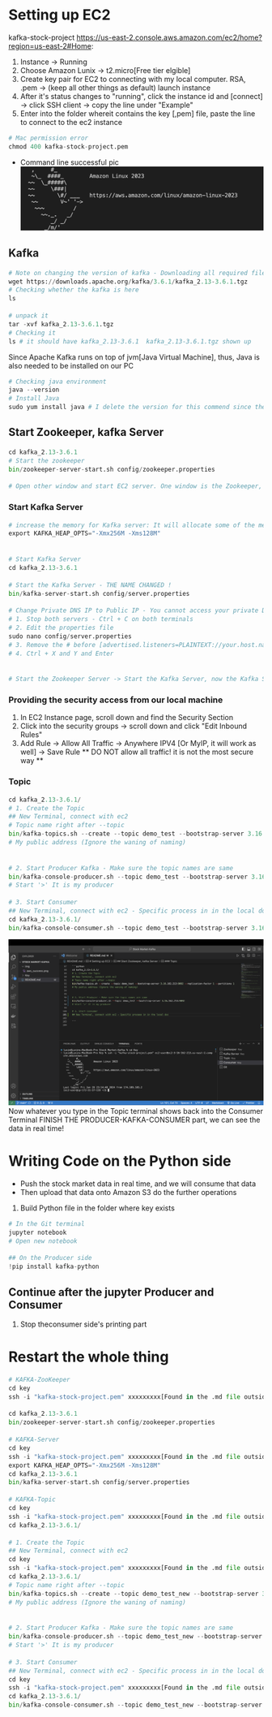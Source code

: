 # Setting up EC2

kafka-stock-project
https://us-east-2.console.aws.amazon.com/ec2/home?region=us-east-2#Home:

1. Instance -> Running
2. Choose Amazon Lunix -> t2.micro[Free tier elgible]
3. Create key pair for EC2 to connecting with my local computer. RSA, .pem -> (keep all other things as default) launch instance
4. After it's status changes to "running", click the instance id and [connect] -> click SSH client -> copy the line under "Example"
5. Enter into the folder whereit contains the key [,pem] file, paste the line to connect to the ec2 instance

```python
# Mac permission error
chmod 400 kafka-stock-project.pem
```

- Command line successful pic
  ![Success Image](/img/aws_success.png)

## Kafka

```python
# Note on changing the version of kafka - Downloading all required files onto the AWS ec2 machine
wget https://downloads.apache.org/kafka/3.6.1/kafka_2.13-3.6.1.tgz
# Checking whether the kafka is here
ls

# unpack it
tar -xvf kafka_2.13-3.6.1.tgz
# Checking it
ls # it should have kafka_2.13-3.6.1  kafka_2.13-3.6.1.tgz shown up
```

Since Apache Kafka runs on top of jvm[Java Virtual Machine], thus, Java is also needed to be installed on our PC

```python
# Checking java environment
java --version
# Install Java
sudo yum install java # I delete the version for this commend since the version can't find a match
```

## Start Zookeeper, kafka Server

```python
cd kafka_2.13-3.6.1
# Start the zookeeper
bin/zookeeper-server-start.sh config/zookeeper.properties

# Open other window and start EC2 server. One window is the Zookeeper, and the other is Kafka Server

```

### Start Kafka Server

```python
# increase the memory for Kafka server: It will allocate some of the memory in our Kafka Server
export KAFKA_HEAP_OPTS="-Xmx256M -Xms128M"


# Start Kafka Server
cd kafka_2.13-3.6.1

# Start the Kafka Server - THE NAME CHANGED !
bin/kafka-server-start.sh config/server.properties

# Change Private DNS IP to Public IP - You cannot access your private DNS from your local computer unless you are in the same network
# 1. Stop both servers - Ctrl + C on both terminals
# 2. Edit the properties file
sudo nano config/server.properties
# 3. Remove the # before [advertised.listeners=PLAINTEXT://your.host.name:9092], replace your.hose.name with public address
# 4. Ctrl + X and Y and Enter


# Start the Zookeeper Server -> Start the Kafka Server, now the Kafka Server should run on the top of the public IP address
```

### Providing the security access from our local machine

1. In EC2 Instance page, scroll down and find the Security Section
2. Click into the security groups -> scroll down and click "Edit Inbound Rules"
3. Add Rule -> Allow All Traffic -> Anywhere IPV4 [Or MyIP, it will work as well] -> Save Rule
   \*\* DO NOT allow all traffic! it is not the most secure way \*\*

### Topic

```python
cd kafka_2.13-3.6.1/
# 1. Create the Topic
## New Terminal, connect with ec2
# Topic name right after --topic
bin/kafka-topics.sh --create --topic demo_test --bootstrap-server 3.16.162.213:9092 --replication-factor 1 --partitions 1
# My public address (Ignore the waning of naming)


# 2. Start Producer Kafka - Make sure the topic names are same
bin/kafka-console-producer.sh --topic demo_test --bootstrap-server 3.16.162.213:9092
# Start '>' It is my producer

# 3. Start Consumer
## New Terminal, connect with ec2 - Specific process in in the local doc
cd kafka_2.13-3.6.1/
bin/kafka-console-consumer.sh --topic demo_test --bootstrap-server 3.16.162.213:9092
```

![Consumer Image](/img/connect_consumer.png)
Now whatever you type in the Topic terminal shows back into the Consumer Terminal
FINISH THE PRODUCER-KAFKA-CONSUMER part, we can see the data in real time!

# Writing Code on the Python side

- Push the stock market data in real time, and we will consume that data
- Then upload that data onto Amazon S3 do the further operations

1. Build Python file in the folder where key exists

```python
# In the Git terminal
jupyter notebook
# Open new notebook

## On the Producer side
!pip install kafka-python
```

## Continue after the jupyter Producer and Consumer

1. Stop theconsumer side's printing part

# Restart the whole thing

```python
# KAFKA-ZooKeeper
cd key
ssh -i "kafka-stock-project.pem" xxxxxxxxx[Found in the .md file outside]

cd kafka_2.13-3.6.1
bin/zookeeper-server-start.sh config/zookeeper.properties

# KAFKA-Server
cd key
ssh -i "kafka-stock-project.pem" xxxxxxxxx[Found in the .md file outside]
export KAFKA_HEAP_OPTS="-Xmx256M -Xms128M"
cd kafka_2.13-3.6.1
bin/kafka-server-start.sh config/server.properties

# KAFKA-Topic
cd key
ssh -i "kafka-stock-project.pem" xxxxxxxxx[Found in the .md file outside]
cd kafka_2.13-3.6.1/

# 1. Create the Topic
## New Terminal, connect with ec2
cd key
ssh -i "kafka-stock-project.pem" xxxxxxxxx[Found in the .md file outside]
cd kafka_2.13-3.6.1/
# Topic name right after --topic
bin/kafka-topics.sh --create --topic demo_test_new --bootstrap-server 3.16.162.213:9092 --replication-factor 1 --partitions 1
# My public address (Ignore the waning of naming)


# 2. Start Producer Kafka - Make sure the topic names are same
bin/kafka-console-producer.sh --topic demo_test_new --bootstrap-server 3.16.162.213:9092
# Start '>' It is my producer

# 3. Start Consumer
## New Terminal, connect with ec2 - Specific process in in the local doc
cd key
ssh -i "kafka-stock-project.pem" xxxxxxxxx[Found in the .md file outside]
cd kafka_2.13-3.6.1/
bin/kafka-console-consumer.sh --topic demo_test_new --bootstrap-server 3.16.162.213:9092
```
